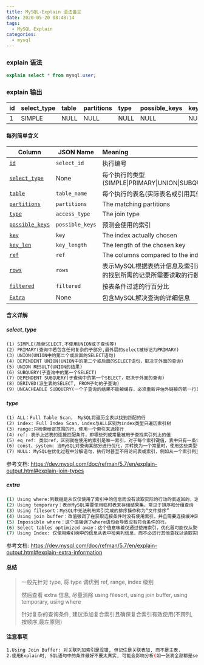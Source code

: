 ```yaml
---
title: MySQL-Explain 语法备忘
date: 2020-05-20 08:48:14
tags: 
  - MySQL Explain
categories:
  - mysql
---
```




### explain 语法

```sql
explain select * from mysql.user;
```

### explain 输出

| id   | select\_type | table | partitions | type | possible\_keys | key  | key\_len | ref  | rows | filtered | Extra |
| :--- | :----------- | :---- | :--------- | :--- | :------------- | :--- | :------- | :--- | :--: | :------- | :---- |
| 1    | SIMPLE       | NULL  | NULL       | NULL | NULL           | NULL | NULL     | NULL | NULL | NULL     |       |

#### 每列简单含义

| Column                                                       | JSON Name       | Meaning                                                      |
| ------------------------------------------------------------ | --------------- | :----------------------------------------------------------- |
| [`id`](https://dev.mysql.com/doc/refman/5.7/en/explain-output.html#explain_id) | `select_id`     | 执行编号                                                     |
| [`select_type`](https://dev.mysql.com/doc/refman/5.7/en/explain-output.html#explain_select_type) | None            | 每个执行的类型(SIMPLE\|PRIMARY\|UNION\|SUBQUERY\|DERIVED)    |
| [`table`](https://dev.mysql.com/doc/refman/5.7/en/explain-output.html#explain_table) | `table_name`    | 每个执行的表名(实际表名或引用其他执行)                       |
| [`partitions`](https://dev.mysql.com/doc/refman/5.7/en/explain-output.html#explain_partitions) | `partitions`    | The matching partitions                                      |
| [`type`](https://dev.mysql.com/doc/refman/5.7/en/explain-output.html#explain_type) | `access_type`   | The join type                                                |
| [`possible_keys`](https://dev.mysql.com/doc/refman/5.7/en/explain-output.html#explain_possible_keys) | `possible_keys` | 预测会使用的索引                                             |
| [`key`](https://dev.mysql.com/doc/refman/5.7/en/explain-output.html#explain_key) | `key`           | The index actually chosen                                    |
| [`key_len`](https://dev.mysql.com/doc/refman/5.7/en/explain-output.html#explain_key_len) | `key_length`    | The length of the chosen key                                 |
| [`ref`](https://dev.mysql.com/doc/refman/5.7/en/explain-output.html#explain_ref) | `ref`           | The columns compared to the index                            |
| [`rows`](https://dev.mysql.com/doc/refman/5.7/en/explain-output.html#explain_rows) | `rows`          | 表示MySQL根据表统计信息及索引选用情况，估算的找到所需的记录所需要读取的行数 |
| [`filtered`](https://dev.mysql.com/doc/refman/5.7/en/explain-output.html#explain_filtered) | `filtered`      | 按表条件过滤的行百分比                                       |
| [`Extra`](https://dev.mysql.com/doc/refman/5.7/en/explain-output.html#explain_extra) | None            | 包含MySQL解决查询的详细信息                                  |

#### 含义详解

##### select_type 

```html
(1) SIMPLE(简单SELECT,不使用UNION或子查询等)
(2) PRIMARY(查询中若包含任何复杂的子部分,最外层的select被标记为PRIMARY)
(3) UNION(UNION中的第二个或后面的SELECT语句)
(4) DEPENDENT UNION(UNION中的第二个或后面的SELECT语句，取决于外面的查询)
(5) UNION RESULT(UNION的结果)
(6) SUBQUERY(子查询中的第一个SELECT)
(7) DEPENDENT SUBQUERY(子查询中的第一个SELECT，取决于外面的查询)
(8) DERIVED(派生表的SELECT, FROM子句的子查询)
(9) UNCACHEABLE SUBQUERY(一个子查询的结果不能被缓存，必须重新评估外链接的第一行)
```

##### type

```html
(1) ALL：Full Table Scan， MySQL将遍历全表以找到匹配的行
(2) index: Full Index Scan，index与ALL区别为index类型只遍历索引树
(3) range:只检索给定范围的行，使用一个索引来选择行
(4) ref: 表示上述表的连接匹配条件，即哪些列或常量被用于查找索引列上的值
(5) eq_ref: 类似ref，区别就在使用的索引是唯一索引，对于每个索引键值，表中只有一条记录匹配，简单来说，就是多表连接中使用primary key或者 unique key作为关联条件
(6) const、system: 当MySQL对查询某部分进行优化，并转换为一个常量时，使用这些类型访问。如将主键置于where列表中，MySQL就能将该查询转换为一个常量,system是const类型的特例，当查询的表只有一行的情况下，即为system
(7) NULL: MySQL在优化过程中分解语句，执行时甚至不用访问表或索引，例如从一个索引列里选取最小值可以通过单独索引查找完成。
```

参考文档: https://dev.mysql.com/doc/refman/5.7/en/explain-output.html#explain-join-types

##### extra

```bash
(1) Using where:列数据是从仅仅使用了索引中的信息而没有读取实际的行动的表返回的，这发生在对表的全部的请求列都是同一个索引的部分的时候，表示mysql服务器将在存储引擎检索行后再进行过滤
(2) Using temporary：表示MySQL需要使用临时表来存储结果集，常见于排序和分组查询
(3) Using filesort：MySQL中无法利用索引完成的排序操作称为“文件排序”
(4) Using join buffer：改值强调了在获取连接条件时没有使用索引，并且需要连接缓冲区来存储中间结果。如果出现了这个值，那应该注意，根据查询的具体情况可能需要添加索引来改进能。（如给关联表即行记录的table的关联列加索引）
(5) Impossible where：这个值强调了where语句会导致没有符合条件的行。
(6) Select tables optimized away：这个值意味着仅通过使用索引，优化器可能仅从聚合函数结果中返回一行
(7) Using Index: 仅使用索引树中的信息从表中检索列信息，而不必进行其他查找以读取实际行。当查询仅使用属于单个索引的列时，可以使用此策略。
```

参考文档: https://dev.mysql.com/doc/refman/5.7/en/explain-output.html#explain-extra-information

#### 总结

> 一般先针对 type, 将 type 调优到 ref, range, index 级别
>
> 然后查看 extra 信息, 尽量消除 using filesort, using join buffer, using temporary, using where
>
> 针对复杂的查询条件, 建议添加复合索引且确保复合索引有效使用(不跨列,按顺序,最左原则)

#### 注意事项

```bash
1.Using Join Buffer: 对关联列加索引是没错, 但记住是关联表加, 而不是主表.
2.使用Explain时, SQL语句中的条件最好不要太真实, 可能会影响分析(如一张表全部都是sex=男, sex加索引, 然后使用explain分析时带上where sex='男', 分析结果的type会是ALL, 但如果sex='', 则type为ref)
```

